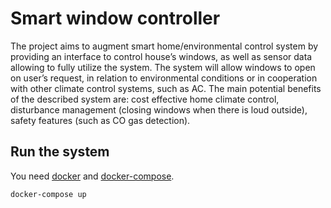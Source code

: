 # Smart window controller

The project aims to augment smart home/environmental control system by providing an interface to control house’s windows, as well as sensor data allowing to fully utilize the system. The system will allow windows to open on user’s request, in relation to environmental conditions or in cooperation with other climate control systems, such as AC. The main potential benefits of the described system are: cost effective home climate control, disturbance management (closing windows when there is loud outside), safety features (such as CO gas detection).

## Run the system
You need [docker](https://docs.docker.com/install/) and [docker-compose](https://docs.docker.com/compose/install/).

```
docker-compose up
```
